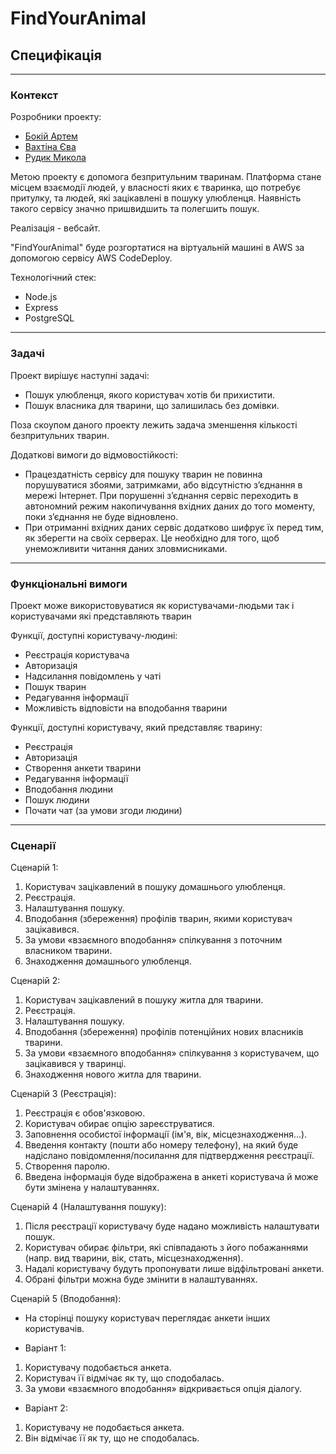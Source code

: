# FindYourAnimal

## Специфікація

---

### Контекст

Розробники проекту:

- [Бокій Артем](https://github.com/lightballer)
- [Вахтіна Єва](https://github.com/eve-va)
- [Рудик Микола](https://github.com/Destaby)

Метою проекту є допомога безпритульним тваринам. Платформа стане місцем взаємодії людей, у власності яких є тваринка, що потребує притулку, та людей, які зацікавлені в пошуку улюбленця. Наявність такого сервісу значно пришвидшить та полегшить пошук.

Реалізація - вебсайт.

"FindYourAnimal" буде розгортатися на віртуальній машині в AWS за допомогою сервісу AWS CodeDeploy.

Технологічний стек:

- Node.js
- Express
- PostgreSQL

---

### Задачі

Проект вирішує наступні задачі:

- Пошук улюбленця, якого користувач хотів би прихистити.
- Пошук власника для тварини, що залишилась без домівки.

Поза скоупом даного проекту лежить задача зменшення кількості безпритульних тварин.

Додаткові вимоги до відмовостійкості:

- Працездатність сервісу для пошуку тварин не повинна порушуватися збоями, затримками, або відсутністю з’єднання в мережі Інтернет. При порушенні з’єднання сервіс переходить в автономний режим накопичування вхідних даних до того моменту, поки з’єднання не буде відновлено.
- При отриманні вхідних даних сервіс додатково шифрує їх перед тим, як зберегти на своїх серверах. Це необхідно для того, щоб унеможливити читання даних зловмисниками.

---

### Функціональні вимоги

Проект може використовуватися як користувачами-людьми так і користувачами які представляють тварин

Функції, доступні користувачу-людині:

- Реєстрація користувача
- Авторизація
- Надсилання повідомлень у чаті
- Пошук тварин
- Редагування інформації
- Можливість відповісти на вподобання тварини

Функції, доступні користувачу, який представляє тварину:

- Реєстрація
- Авторизація
- Створення анкети тварини
- Редагування інформації
- Вподобання людини
- Пошук людини
- Почати чат (за умови згоди людини)

---

### Сценарії

Сценарій 1:

1.  Користувач зацікавлений в пошуку домашнього улюбленця.
2.  Реєстрація.
3.  Налаштування пошуку.
4.  Вподобання (збереження) профілів тварин, якими користувач зацікавився.
5.  За умови «взаємного вподобання» спілкування з поточним власником тварини.
6.  Знаходження домашнього улюбленця.

Сценарій 2:

1.  Користувач зацікавлений в пошуку житла для тварини.
2.  Реєстрація.
3.  Налаштування пошуку.
4.  Вподобання (збереження) профілів потенційних нових власників тварини.
5.  За умови «взаємного вподобання» спілкування з користувачем, що зацікавився у тваринці.
6.  Знаходження нового житла для тварини.

Сценарій 3 (Реєстрація):

1.  Реєстрація є обов'язковою.
2.  Користувач обирає опцію зареєструватися.
3.  Заповнення особистої інформації (ім'я, вік, місцезнаходження...).
4.  Введення контакту (пошти або номеру телефону), на який буде надіслано повідомлення/посилання для підтвердження реєстрації.
5.  Створення паролю.
6.  Введена інформація буде відображена в анкеті користувача й може бути змінена у налаштуваннях.

Сценарій 4 (Налаштування пошуку):

1.  Після реєстрації користувачу буде надано можливість налаштувати пошук.
2.  Користувач обирає фільтри, які співпадають з його побажаннями (напр. вид тварини, вік, стать, місцезнаходження).
3.  Надалі користувачу будуть пропонувати лише відфільтровані анкети.
4.  Обрані фільтри можна буде змінити в налаштуваннях.

Сценарій 5 (Вподобання):

- На сторінці пошуку користувач переглядає анкети інших користувачів.

- Варіант 1:

1.  Користувачу подобається анкета.
2.  Користувач її відмічає як ту, що сподобалась.
3.  За умови «взаємного вподобання» відкривається опція діалогу.

- Варіант 2:

1.  Користувачу не подобається анкета.
2.  Він відмічає її як ту, що не сподобалась.
